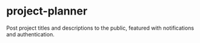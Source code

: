 # project-planner
Post project titles and descriptions to the public, featured with notifications and authentication.
